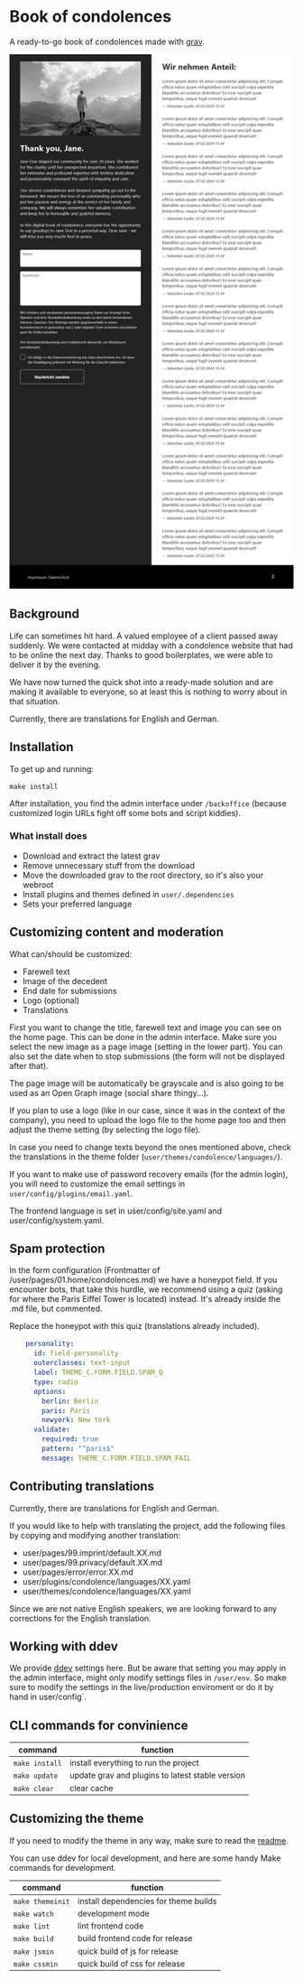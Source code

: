# Book of condolences

A ready-to-go book of condolences made with [grav](https://getgrav.org).

![Screenshot of the condolence website with some placeholder content](screenshot.png)

## Background

Life can sometimes hit hard. A valued employee of a client passed away suddenly. We were contacted at midday with a condolence website that had to be online the next day. Thanks to good boilerplates, we were able to deliver it by the evening.

We have now turned the quick shot into a ready-made solution and are making it available to everyone, so at least this is nothing to worry about in that situation.

Currently, there are translations for English and German.

## Installation

To get up and running:

````
make install
````

After installation, you find the admin interface under `/backoffice` (because customized login URLs fight off some bots and script kiddies).

### What install does

* Download and extract the latest grav
* Remove unnecessary stuff from the download
* Move the downloaded grav to the root directory, so it's also your webroot
* Install plugins and themes defined in ``user/.dependencies``
* Sets your preferred language

## Customizing content and moderation

What can/should be customized:

* Farewell text
* Image of the decedent 
* End date for submissions
* Logo (optional)
* Translations

First you want to change the title, farewell text and image you can see on the home page. This can be done in the admin interface. Make sure you select the new image as a page image (setting in the lower part). You can also set the date when to stop submissions (the form will not be displayed after that).

The page image will be automatically be grayscale and is also going to be used as an Open Graph image (social share thingy…).

If you plan to use a logo (like in our case, since it was in the context of the company), you need to upload the logo file to the home page too and then adjust the theme setting (by selecting the logo file).

In case you need to change texts beyond the ones mentioned above, check the translations in the theme folder (`user/themes/condolence/languages/`).

If you want to make use of password recovery emails (for the admin login), you will need to customize the email settings in `user/config/plugins/email.yaml`.

The frontend language is set in user/config/site.yaml and user/config/system.yaml.

## Spam protection

In the form configuration (Frontmatter of /user/pages/01.home/condolences.md) we have a honeypot field. If you encounter bots, that take this hurdle, we recommend using a quiz (asking for where the Paris Eiffel Tower is located) instead. It's already inside the .md file, but commented.

Replace the honeypot with this quiz (translations already included).

```yaml
    personality:
      id: field-personality
      outerclasses: text-input
      label: THEME_C.FORM.FIELD.SPAM_Q
      type: radio
      options:
        berlin: Berlin
        paris: Paris
        newyork: New York
      validate:
        required: true
        pattern: "^paris$"
        message: THEME_C.FORM.FIELD.SPAM_FAIL
```

## Contributing translations

Currently, there are translations for English and German.

If you would like to help with translating the project, add the following files by copying and modifying another translation:

* user/pages/99.imprint/default.XX.md
* user/pages/99.privacy/default.XX.md
* user/pages/error/error.XX.md
* user/plugins/condolence/languages/XX.yaml
* user/themes/condolence/languages/XX.yaml

Since we are not native English speakers, we are looking forward to any corrections for the English translation.

## Working with ddev

We provide [ddev](https://ddev.com/) settings here. But be aware that setting you may apply in the admin interface, might only modify settings files in `/user/env`. So make sure to modify the settings in the live/production enviroment or do it by hand in user/config`.

## CLI commands for convinience

| command | function |
|---|---|
| `make install` | install everything to run the project |
| `make update` | update grav and plugins to latest stable version |
| `make clear` | clear cache |

## Customizing the theme

If you need to modify the theme in any way, make sure to read the [readme]( ./user/themes/condolence/readme.md).

You can use ddev for local development, and here are some handy Make commands for development.

| command | function |
|---|---|
| `make themeinit` | install dependencies for theme builds |
| `make watch` | development mode |
| `make lint` | lint frontend code |
| `make build` | build frontend code for release |
| `make jsmin` | quick build of js for release |
| `make cssmin` | quick build of css for release |